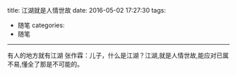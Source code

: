 title: 江湖就是人情世故
date: 2016-05-02 17:27:30
tags:
- 随笔
categories:
- 随笔
---

有人的地方就有江湖
        张作霖：儿子，什么是江湖？江湖,就是人情世故,能应对已属不易,懂全了那是不可能的。

